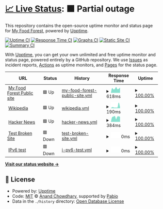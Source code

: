 # [📈 Live Status](https://myfoodforest.github.io/status): <!--live status--> **🟧 Partial outage**

This repository contains the open-source uptime monitor and status page for [My Food Forest](https://myfoodforest.github.io/status), powered by [Upptime](https://github.com/upptime/upptime).

[![Uptime CI](https://github.com/myfoodforest/status/workflows/Uptime%20CI/badge.svg)](https://github.com/myfoodforest/status/actions?query=workflow%3A%22Uptime+CI%22)
[![Response Time CI](https://github.com/myfoodforest/status/workflows/Response%20Time%20CI/badge.svg)](https://github.com/myfoodforest/status/actions?query=workflow%3A%22Response+Time+CI%22)
[![Graphs CI](https://github.com/myfoodforest/status/workflows/Graphs%20CI/badge.svg)](https://github.com/myfoodforest/status/actions?query=workflow%3A%22Graphs+CI%22)
[![Static Site CI](https://github.com/myfoodforest/status/workflows/Static%20Site%20CI/badge.svg)](https://github.com/myfoodforest/status/actions?query=workflow%3A%22Static+Site+CI%22)
[![Summary CI](https://github.com/myfoodforest/status/workflows/Summary%20CI/badge.svg)](https://github.com/myfoodforest/status/actions?query=workflow%3A%22Summary+CI%22)

With [Upptime](https://upptime.js.org), you can get your own unlimited and free uptime monitor and status page, powered entirely by a GitHub repository. We use [Issues](https://github.com/myfoodforest/status/issues) as incident reports, [Actions](https://github.com/myfoodforest/status/actions) as uptime monitors, and [Pages](https://myfoodforest.github.io/status) for the status page.

<!--start: status pages-->
<!-- This summary is generated by Upptime (https://github.com/upptime/upptime) -->
<!-- Do not edit this manually, your changes will be overwritten -->
<!-- prettier-ignore -->
| URL | Status | History | Response Time | Uptime |
| --- | ------ | ------- | ------------- | ------ |
| <img alt="" src="https://icons.duckduckgo.com/ip3/www.myfoodforest.nl.ico" height="13"> [My Food Forest Public site](https://www.myfoodforest.nl) | 🟩 Up | [my-food-forest-public-site.yml](https://github.com/MyFoodForest/status/commits/HEAD/history/my-food-forest-public-site.yml) | <details><summary><img alt="Response time graph" src="./graphs/my-food-forest-public-site/response-time-week.png" height="20"> 618ms</summary><br><a href="https://MyFoodForest.github.io/status/history/my-food-forest-public-site"><img alt="Response time 638" src="https://img.shields.io/endpoint?url=https%3A%2F%2Fraw.githubusercontent.com%2FMyFoodForest%2Fstatus%2FHEAD%2Fapi%2Fmy-food-forest-public-site%2Fresponse-time.json"></a><br><a href="https://MyFoodForest.github.io/status/history/my-food-forest-public-site"><img alt="24-hour response time 517" src="https://img.shields.io/endpoint?url=https%3A%2F%2Fraw.githubusercontent.com%2FMyFoodForest%2Fstatus%2FHEAD%2Fapi%2Fmy-food-forest-public-site%2Fresponse-time-day.json"></a><br><a href="https://MyFoodForest.github.io/status/history/my-food-forest-public-site"><img alt="7-day response time 618" src="https://img.shields.io/endpoint?url=https%3A%2F%2Fraw.githubusercontent.com%2FMyFoodForest%2Fstatus%2FHEAD%2Fapi%2Fmy-food-forest-public-site%2Fresponse-time-week.json"></a><br><a href="https://MyFoodForest.github.io/status/history/my-food-forest-public-site"><img alt="30-day response time 624" src="https://img.shields.io/endpoint?url=https%3A%2F%2Fraw.githubusercontent.com%2FMyFoodForest%2Fstatus%2FHEAD%2Fapi%2Fmy-food-forest-public-site%2Fresponse-time-month.json"></a><br><a href="https://MyFoodForest.github.io/status/history/my-food-forest-public-site"><img alt="1-year response time 638" src="https://img.shields.io/endpoint?url=https%3A%2F%2Fraw.githubusercontent.com%2FMyFoodForest%2Fstatus%2FHEAD%2Fapi%2Fmy-food-forest-public-site%2Fresponse-time-year.json"></a></details> | <details><summary><a href="https://MyFoodForest.github.io/status/history/my-food-forest-public-site">100.00%</a></summary><a href="https://MyFoodForest.github.io/status/history/my-food-forest-public-site"><img alt="All-time uptime 100.00%" src="https://img.shields.io/endpoint?url=https%3A%2F%2Fraw.githubusercontent.com%2FMyFoodForest%2Fstatus%2FHEAD%2Fapi%2Fmy-food-forest-public-site%2Fuptime.json"></a><br><a href="https://MyFoodForest.github.io/status/history/my-food-forest-public-site"><img alt="24-hour uptime 100.00%" src="https://img.shields.io/endpoint?url=https%3A%2F%2Fraw.githubusercontent.com%2FMyFoodForest%2Fstatus%2FHEAD%2Fapi%2Fmy-food-forest-public-site%2Fuptime-day.json"></a><br><a href="https://MyFoodForest.github.io/status/history/my-food-forest-public-site"><img alt="7-day uptime 100.00%" src="https://img.shields.io/endpoint?url=https%3A%2F%2Fraw.githubusercontent.com%2FMyFoodForest%2Fstatus%2FHEAD%2Fapi%2Fmy-food-forest-public-site%2Fuptime-week.json"></a><br><a href="https://MyFoodForest.github.io/status/history/my-food-forest-public-site"><img alt="30-day uptime 100.00%" src="https://img.shields.io/endpoint?url=https%3A%2F%2Fraw.githubusercontent.com%2FMyFoodForest%2Fstatus%2FHEAD%2Fapi%2Fmy-food-forest-public-site%2Fuptime-month.json"></a><br><a href="https://MyFoodForest.github.io/status/history/my-food-forest-public-site"><img alt="1-year uptime 100.00%" src="https://img.shields.io/endpoint?url=https%3A%2F%2Fraw.githubusercontent.com%2FMyFoodForest%2Fstatus%2FHEAD%2Fapi%2Fmy-food-forest-public-site%2Fuptime-year.json"></a></details>
| <img alt="" src="https://icons.duckduckgo.com/ip3/en.wikipedia.org.ico" height="13"> [Wikipedia](https://en.wikipedia.org) | 🟩 Up | [wikipedia.yml](https://github.com/MyFoodForest/status/commits/HEAD/history/wikipedia.yml) | <details><summary><img alt="Response time graph" src="./graphs/wikipedia/response-time-week.png" height="20"> 190ms</summary><br><a href="https://MyFoodForest.github.io/status/history/wikipedia"><img alt="Response time 191" src="https://img.shields.io/endpoint?url=https%3A%2F%2Fraw.githubusercontent.com%2FMyFoodForest%2Fstatus%2FHEAD%2Fapi%2Fwikipedia%2Fresponse-time.json"></a><br><a href="https://MyFoodForest.github.io/status/history/wikipedia"><img alt="24-hour response time 108" src="https://img.shields.io/endpoint?url=https%3A%2F%2Fraw.githubusercontent.com%2FMyFoodForest%2Fstatus%2FHEAD%2Fapi%2Fwikipedia%2Fresponse-time-day.json"></a><br><a href="https://MyFoodForest.github.io/status/history/wikipedia"><img alt="7-day response time 190" src="https://img.shields.io/endpoint?url=https%3A%2F%2Fraw.githubusercontent.com%2FMyFoodForest%2Fstatus%2FHEAD%2Fapi%2Fwikipedia%2Fresponse-time-week.json"></a><br><a href="https://MyFoodForest.github.io/status/history/wikipedia"><img alt="30-day response time 220" src="https://img.shields.io/endpoint?url=https%3A%2F%2Fraw.githubusercontent.com%2FMyFoodForest%2Fstatus%2FHEAD%2Fapi%2Fwikipedia%2Fresponse-time-month.json"></a><br><a href="https://MyFoodForest.github.io/status/history/wikipedia"><img alt="1-year response time 191" src="https://img.shields.io/endpoint?url=https%3A%2F%2Fraw.githubusercontent.com%2FMyFoodForest%2Fstatus%2FHEAD%2Fapi%2Fwikipedia%2Fresponse-time-year.json"></a></details> | <details><summary><a href="https://MyFoodForest.github.io/status/history/wikipedia">100.00%</a></summary><a href="https://MyFoodForest.github.io/status/history/wikipedia"><img alt="All-time uptime 100.00%" src="https://img.shields.io/endpoint?url=https%3A%2F%2Fraw.githubusercontent.com%2FMyFoodForest%2Fstatus%2FHEAD%2Fapi%2Fwikipedia%2Fuptime.json"></a><br><a href="https://MyFoodForest.github.io/status/history/wikipedia"><img alt="24-hour uptime 100.00%" src="https://img.shields.io/endpoint?url=https%3A%2F%2Fraw.githubusercontent.com%2FMyFoodForest%2Fstatus%2FHEAD%2Fapi%2Fwikipedia%2Fuptime-day.json"></a><br><a href="https://MyFoodForest.github.io/status/history/wikipedia"><img alt="7-day uptime 100.00%" src="https://img.shields.io/endpoint?url=https%3A%2F%2Fraw.githubusercontent.com%2FMyFoodForest%2Fstatus%2FHEAD%2Fapi%2Fwikipedia%2Fuptime-week.json"></a><br><a href="https://MyFoodForest.github.io/status/history/wikipedia"><img alt="30-day uptime 100.00%" src="https://img.shields.io/endpoint?url=https%3A%2F%2Fraw.githubusercontent.com%2FMyFoodForest%2Fstatus%2FHEAD%2Fapi%2Fwikipedia%2Fuptime-month.json"></a><br><a href="https://MyFoodForest.github.io/status/history/wikipedia"><img alt="1-year uptime 100.00%" src="https://img.shields.io/endpoint?url=https%3A%2F%2Fraw.githubusercontent.com%2FMyFoodForest%2Fstatus%2FHEAD%2Fapi%2Fwikipedia%2Fuptime-year.json"></a></details>
| <img alt="" src="https://icons.duckduckgo.com/ip3/news.ycombinator.com.ico" height="13"> [Hacker News](https://news.ycombinator.com) | 🟩 Up | [hacker-news.yml](https://github.com/MyFoodForest/status/commits/HEAD/history/hacker-news.yml) | <details><summary><img alt="Response time graph" src="./graphs/hacker-news/response-time-week.png" height="20"> 384ms</summary><br><a href="https://MyFoodForest.github.io/status/history/hacker-news"><img alt="Response time 364" src="https://img.shields.io/endpoint?url=https%3A%2F%2Fraw.githubusercontent.com%2FMyFoodForest%2Fstatus%2FHEAD%2Fapi%2Fhacker-news%2Fresponse-time.json"></a><br><a href="https://MyFoodForest.github.io/status/history/hacker-news"><img alt="24-hour response time 452" src="https://img.shields.io/endpoint?url=https%3A%2F%2Fraw.githubusercontent.com%2FMyFoodForest%2Fstatus%2FHEAD%2Fapi%2Fhacker-news%2Fresponse-time-day.json"></a><br><a href="https://MyFoodForest.github.io/status/history/hacker-news"><img alt="7-day response time 384" src="https://img.shields.io/endpoint?url=https%3A%2F%2Fraw.githubusercontent.com%2FMyFoodForest%2Fstatus%2FHEAD%2Fapi%2Fhacker-news%2Fresponse-time-week.json"></a><br><a href="https://MyFoodForest.github.io/status/history/hacker-news"><img alt="30-day response time 378" src="https://img.shields.io/endpoint?url=https%3A%2F%2Fraw.githubusercontent.com%2FMyFoodForest%2Fstatus%2FHEAD%2Fapi%2Fhacker-news%2Fresponse-time-month.json"></a><br><a href="https://MyFoodForest.github.io/status/history/hacker-news"><img alt="1-year response time 364" src="https://img.shields.io/endpoint?url=https%3A%2F%2Fraw.githubusercontent.com%2FMyFoodForest%2Fstatus%2FHEAD%2Fapi%2Fhacker-news%2Fresponse-time-year.json"></a></details> | <details><summary><a href="https://MyFoodForest.github.io/status/history/hacker-news">100.00%</a></summary><a href="https://MyFoodForest.github.io/status/history/hacker-news"><img alt="All-time uptime 100.00%" src="https://img.shields.io/endpoint?url=https%3A%2F%2Fraw.githubusercontent.com%2FMyFoodForest%2Fstatus%2FHEAD%2Fapi%2Fhacker-news%2Fuptime.json"></a><br><a href="https://MyFoodForest.github.io/status/history/hacker-news"><img alt="24-hour uptime 100.00%" src="https://img.shields.io/endpoint?url=https%3A%2F%2Fraw.githubusercontent.com%2FMyFoodForest%2Fstatus%2FHEAD%2Fapi%2Fhacker-news%2Fuptime-day.json"></a><br><a href="https://MyFoodForest.github.io/status/history/hacker-news"><img alt="7-day uptime 100.00%" src="https://img.shields.io/endpoint?url=https%3A%2F%2Fraw.githubusercontent.com%2FMyFoodForest%2Fstatus%2FHEAD%2Fapi%2Fhacker-news%2Fuptime-week.json"></a><br><a href="https://MyFoodForest.github.io/status/history/hacker-news"><img alt="30-day uptime 99.95%" src="https://img.shields.io/endpoint?url=https%3A%2F%2Fraw.githubusercontent.com%2FMyFoodForest%2Fstatus%2FHEAD%2Fapi%2Fhacker-news%2Fuptime-month.json"></a><br><a href="https://MyFoodForest.github.io/status/history/hacker-news"><img alt="1-year uptime 100.00%" src="https://img.shields.io/endpoint?url=https%3A%2F%2Fraw.githubusercontent.com%2FMyFoodForest%2Fstatus%2FHEAD%2Fapi%2Fhacker-news%2Fuptime-year.json"></a></details>
| <img alt="" src="https://icons.duckduckgo.com/ip3/thissitedoesnotexist.koj.co.ico" height="13"> [Test Broken Site](https://thissitedoesnotexist.koj.co) | 🟥 Down | [test-broken-site.yml](https://github.com/MyFoodForest/status/commits/HEAD/history/test-broken-site.yml) | <details><summary><img alt="Response time graph" src="./graphs/test-broken-site/response-time-week.png" height="20"> 0ms</summary><br><a href="https://MyFoodForest.github.io/status/history/test-broken-site"><img alt="Response time 0" src="https://img.shields.io/endpoint?url=https%3A%2F%2Fraw.githubusercontent.com%2FMyFoodForest%2Fstatus%2FHEAD%2Fapi%2Ftest-broken-site%2Fresponse-time.json"></a><br><a href="https://MyFoodForest.github.io/status/history/test-broken-site"><img alt="24-hour response time 0" src="https://img.shields.io/endpoint?url=https%3A%2F%2Fraw.githubusercontent.com%2FMyFoodForest%2Fstatus%2FHEAD%2Fapi%2Ftest-broken-site%2Fresponse-time-day.json"></a><br><a href="https://MyFoodForest.github.io/status/history/test-broken-site"><img alt="7-day response time 0" src="https://img.shields.io/endpoint?url=https%3A%2F%2Fraw.githubusercontent.com%2FMyFoodForest%2Fstatus%2FHEAD%2Fapi%2Ftest-broken-site%2Fresponse-time-week.json"></a><br><a href="https://MyFoodForest.github.io/status/history/test-broken-site"><img alt="30-day response time 0" src="https://img.shields.io/endpoint?url=https%3A%2F%2Fraw.githubusercontent.com%2FMyFoodForest%2Fstatus%2FHEAD%2Fapi%2Ftest-broken-site%2Fresponse-time-month.json"></a><br><a href="https://MyFoodForest.github.io/status/history/test-broken-site"><img alt="1-year response time 0" src="https://img.shields.io/endpoint?url=https%3A%2F%2Fraw.githubusercontent.com%2FMyFoodForest%2Fstatus%2FHEAD%2Fapi%2Ftest-broken-site%2Fresponse-time-year.json"></a></details> | <details><summary><a href="https://MyFoodForest.github.io/status/history/test-broken-site">100.00%</a></summary><a href="https://MyFoodForest.github.io/status/history/test-broken-site"><img alt="All-time uptime 100.00%" src="https://img.shields.io/endpoint?url=https%3A%2F%2Fraw.githubusercontent.com%2FMyFoodForest%2Fstatus%2FHEAD%2Fapi%2Ftest-broken-site%2Fuptime.json"></a><br><a href="https://MyFoodForest.github.io/status/history/test-broken-site"><img alt="24-hour uptime 100.00%" src="https://img.shields.io/endpoint?url=https%3A%2F%2Fraw.githubusercontent.com%2FMyFoodForest%2Fstatus%2FHEAD%2Fapi%2Ftest-broken-site%2Fuptime-day.json"></a><br><a href="https://MyFoodForest.github.io/status/history/test-broken-site"><img alt="7-day uptime 100.00%" src="https://img.shields.io/endpoint?url=https%3A%2F%2Fraw.githubusercontent.com%2FMyFoodForest%2Fstatus%2FHEAD%2Fapi%2Ftest-broken-site%2Fuptime-week.json"></a><br><a href="https://MyFoodForest.github.io/status/history/test-broken-site"><img alt="30-day uptime 100.00%" src="https://img.shields.io/endpoint?url=https%3A%2F%2Fraw.githubusercontent.com%2FMyFoodForest%2Fstatus%2FHEAD%2Fapi%2Ftest-broken-site%2Fuptime-month.json"></a><br><a href="https://MyFoodForest.github.io/status/history/test-broken-site"><img alt="1-year uptime 100.00%" src="https://img.shields.io/endpoint?url=https%3A%2F%2Fraw.githubusercontent.com%2FMyFoodForest%2Fstatus%2FHEAD%2Fapi%2Ftest-broken-site%2Fuptime-year.json"></a></details>
| <img alt="" src="https://icons.duckduckgo.com/ip3/null.ico" height="13"> [IPv6 test](forwardemail.net) | 🟥 Down | [i-pv6-test.yml](https://github.com/MyFoodForest/status/commits/HEAD/history/i-pv6-test.yml) | <details><summary><img alt="Response time graph" src="./graphs/i-pv6-test/response-time-week.png" height="20"> 0ms</summary><br><a href="https://MyFoodForest.github.io/status/history/i-pv6-test"><img alt="Response time 0" src="https://img.shields.io/endpoint?url=https%3A%2F%2Fraw.githubusercontent.com%2FMyFoodForest%2Fstatus%2FHEAD%2Fapi%2Fi-pv6-test%2Fresponse-time.json"></a><br><a href="https://MyFoodForest.github.io/status/history/i-pv6-test"><img alt="24-hour response time 0" src="https://img.shields.io/endpoint?url=https%3A%2F%2Fraw.githubusercontent.com%2FMyFoodForest%2Fstatus%2FHEAD%2Fapi%2Fi-pv6-test%2Fresponse-time-day.json"></a><br><a href="https://MyFoodForest.github.io/status/history/i-pv6-test"><img alt="7-day response time 0" src="https://img.shields.io/endpoint?url=https%3A%2F%2Fraw.githubusercontent.com%2FMyFoodForest%2Fstatus%2FHEAD%2Fapi%2Fi-pv6-test%2Fresponse-time-week.json"></a><br><a href="https://MyFoodForest.github.io/status/history/i-pv6-test"><img alt="30-day response time 0" src="https://img.shields.io/endpoint?url=https%3A%2F%2Fraw.githubusercontent.com%2FMyFoodForest%2Fstatus%2FHEAD%2Fapi%2Fi-pv6-test%2Fresponse-time-month.json"></a><br><a href="https://MyFoodForest.github.io/status/history/i-pv6-test"><img alt="1-year response time 0" src="https://img.shields.io/endpoint?url=https%3A%2F%2Fraw.githubusercontent.com%2FMyFoodForest%2Fstatus%2FHEAD%2Fapi%2Fi-pv6-test%2Fresponse-time-year.json"></a></details> | <details><summary><a href="https://MyFoodForest.github.io/status/history/i-pv6-test">100.00%</a></summary><a href="https://MyFoodForest.github.io/status/history/i-pv6-test"><img alt="All-time uptime 100.00%" src="https://img.shields.io/endpoint?url=https%3A%2F%2Fraw.githubusercontent.com%2FMyFoodForest%2Fstatus%2FHEAD%2Fapi%2Fi-pv6-test%2Fuptime.json"></a><br><a href="https://MyFoodForest.github.io/status/history/i-pv6-test"><img alt="24-hour uptime 100.00%" src="https://img.shields.io/endpoint?url=https%3A%2F%2Fraw.githubusercontent.com%2FMyFoodForest%2Fstatus%2FHEAD%2Fapi%2Fi-pv6-test%2Fuptime-day.json"></a><br><a href="https://MyFoodForest.github.io/status/history/i-pv6-test"><img alt="7-day uptime 100.00%" src="https://img.shields.io/endpoint?url=https%3A%2F%2Fraw.githubusercontent.com%2FMyFoodForest%2Fstatus%2FHEAD%2Fapi%2Fi-pv6-test%2Fuptime-week.json"></a><br><a href="https://MyFoodForest.github.io/status/history/i-pv6-test"><img alt="30-day uptime 100.00%" src="https://img.shields.io/endpoint?url=https%3A%2F%2Fraw.githubusercontent.com%2FMyFoodForest%2Fstatus%2FHEAD%2Fapi%2Fi-pv6-test%2Fuptime-month.json"></a><br><a href="https://MyFoodForest.github.io/status/history/i-pv6-test"><img alt="1-year uptime 100.00%" src="https://img.shields.io/endpoint?url=https%3A%2F%2Fraw.githubusercontent.com%2FMyFoodForest%2Fstatus%2FHEAD%2Fapi%2Fi-pv6-test%2Fuptime-year.json"></a></details>

<!--end: status pages-->

[**Visit our status website →**](https://myfoodforest.github.io/status)

## 📄 License

- Powered by: [Upptime](https://github.com/upptime/upptime)
- Code: [MIT](./LICENSE) © [Anand Chowdhary](https://anandchowdhary.com), supported by [Pabio](https://pabio.com)
- Data in the `./history` directory: [Open Database License](https://opendatacommons.org/licenses/odbl/1-0/)
